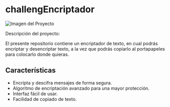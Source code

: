 # challengEncriptador

![Imagen del Proyecto](ruta/a/la/imagen.png)

Descripción del proyecto:

El presente repositorio contiene un encriptador de texto, en cual podrás encriptar y desencriptar texto, a la vez que podrás copiarlo al portapapeles para colocarlo donde quieras.
## Características

- Encripta y descifra mensajes de forma segura.
- Algoritmo de encriptación avanzado para una mayor protección.
- Interfaz fácil de usar.
- Facilidad de copiado de texto.
